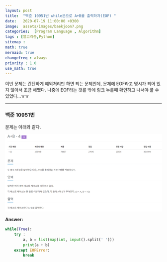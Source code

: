 ```yaml
---
layout: post
title:  "백준 10951번 while문으로 A+B를 출력하자(EOF) "
date:   2020-07-19 11:00:00 +0300
image:  assets/images/baekjoon7.png
categories:  [Program Language , Algorithm]
tags : [알고리즘,Python]
sitemap :
math: true
mermaid: true
changefreq : always
priority : 1.0
use_math: true
---
```


이번 문제는 간단하게 예외처리만 하면 되는 문제인데, 문제에 EOF라고 명시가 되어 있지 않아서 조금 해맸다. 나중에 EOF라는 것를 밖에 링크 누를때 확인하고 나서야 풀 수 있었다...ㅠㅠ

----------

### 백준 10951번 

문제는 아래와 같다.

<center><img src="../assets/images/baekjoon7.png" ></center>

**Answer:**

```python 
while(True):
    try :
        a, b = list(map(int, input().split(' ')))
        print(a + b)
    except EOFError:
        break
```
